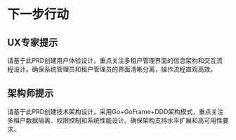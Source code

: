 # 下一步行动

## UX专家提示
请基于此PRD创建用户体验设计，重点关注多租户管理界面的信息架构和交互流程设计。确保系统管理员和租户管理员的界面清晰分离，操作流程直观高效。

## 架构师提示  
请基于此PRD创建技术架构设计，采用Go+GoFrame+DDD架构模式，重点关注多租户数据隔离、权限控制和系统性能设计。确保架构支持水平扩展和高可用性要求。
